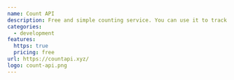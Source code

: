 ```yaml
---
name: Count API
description: Free and simple counting service. You can use it to track page hits and specific events
categories:
  - development
features:
  https: true
  pricing: free
url: https://countapi.xyz/
logo: count-api.png
---
```

